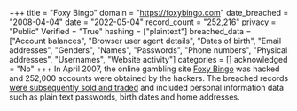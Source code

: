 +++
title = "Foxy Bingo"
domain = "https://foxybingo.com"
date_breached = "2008-04-04"
date = "2022-05-04"
record_count = "252,216"
privacy = "Public"
Verified = "True"
hashing = ["plaintext"]
breached_data = ["Account balances", "Browser user agent details", "Dates of birth", "Email addresses", "Genders", "Names", "Passwords", "Phone numbers", "Physical addresses", "Usernames", "Website activity"]
categories = []
acknowledged = "No"
+++
In April 2007, the online gambling site <a href="https://www.foxybingo.com" target="_blank" rel="noopener">Foxy Bingo</a> was hacked and 252,000 accounts were obtained by the hackers. The breached records <a href="http://www.itpro.co.uk/637279/gambler-busted-flogging-stolen-data-to-gaming-firms" target="_blank" rel="noopener">were subsequently sold and traded</a> and included personal information data such as plain text passwords, birth dates and home addresses.
